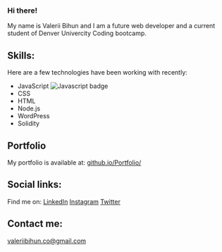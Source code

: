 ### Hi there!

My name is Valerii Bihun and I am a future web developer and a current student of Denver Univercity Coding bootcamp.

## Skills:

Here are a few technologies have been working with recently:

- JavaScript <img src="https://img.shields.io/badge/-Javascript-lightblue?logo=#F7DF1E" alt="Javascript badge" >
- CSS 
- HTML
- Node.js
- WordPress
- Solidity

## Portfolio

My portfolio is available at: <a href="https://valllerian.github.io/Portfolio/" target="_blank">github.io/Portfolio/</a>

## Social links:

Find me on:
<a href="https://www.linkedin.com/in/valerii-bihun-8b0450217/" target="_blank">LinkedIn</a>
<a href="https://www.instagram.com/vallerianinst/" target="_blank">Instagram</a>
<a href="https://twitter.com/VallerianCRPT" target="_blank">Twitter</a>

## Contact me:

<a href="mailto:valeriibihun.co@gmail.com" >valeriibihun.co@gmail.com</a>
